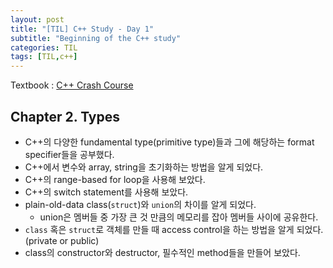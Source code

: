 ```yaml
---
layout: post
title: "[TIL] C++ Study - Day 1"
subtitle: "Beginning of the C++ study"
categories: TIL
tags: [TIL,c++]
---
```


Textbook : [C++ Crash Course](https://learning.oreilly.com/library/view/c-crash-course/9781098122553/)

## Chapter 2. Types

- C++의 다양한 fundamental type(primitive type)들과 그에 해당하는 format specifier들을 공부했다.
- C++에서 변수와 array, string을 초기화하는 방법을 알게 되었다. 
- C++의 range-based for loop을 사용해 보았다.
- C++의 switch statement를 사용해 보았다.
- plain-old-data class(`struct`)와 `union`의 차이를 알게 되었다. 
  - union은 멤버들 중 가장 큰 것 만큼의 메모리를 잡아 멤버들 사이에 공유한다.
- `class` 혹은 `struct`로 객체를 만들 때 access control을 하는 방법을 알게 되었다. (private or public)
- class의 constructor와 destructor, 필수적인 method들을 만들어 보았다.